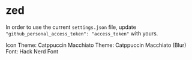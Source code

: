 # zed

In order to use the current `settings.json` file, update `"github_personal_access_token": "access_token"` with yours.

Icon Theme: Catppuccin Macchiato
Theme: Catppuccin Macchiato (Blur)
Font: Hack Nerd Font
